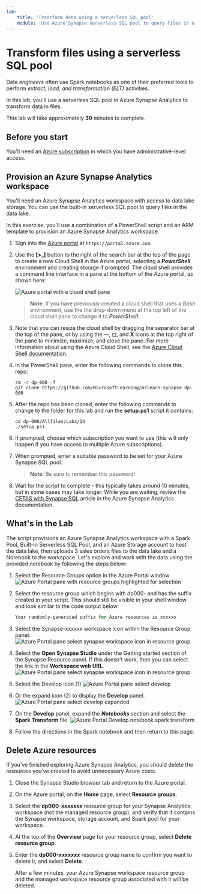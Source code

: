 ```yaml
---
lab:
    title: 'Transform data using a serverless SQL pool'
    module: 'Use Azure Synapse serverless SQL pool to query files in a data lake'
---
```


# Transform files using a serverless SQL pool

Data *engineers* often use Spark notebooks as one of their preferred tools to perform *extract, load, and transformation (ELT)* activities.

In this lab, you'll use a serverless SQL pool in Azure Synapse Analytics to transform data in files.

This lab will take approximately **30** minutes to complete.

## Before you start

You'll need an [Azure subscription](https://azure.microsoft.com/free) in which you have administrative-level access.

## Provision an Azure Synapse Analytics workspace

You'll need an Azure Synapse Analytics workspace with access to data lake storage. You can use the built-in serverless SQL pool to query files in the data lake.

In this exercise, you'll use a combination of a PowerShell script and an ARM template to provision an Azure Synapse Analytics workspace.

1. Sign into the [Azure portal](https://portal.azure.com) at `https://portal.azure.com`.
2. Use the **[\>_]** button to the right of the search bar at the top of the page to create a new Cloud Shell in the Azure portal, selecting a ***PowerShell*** environment and creating storage if prompted. The cloud shell provides a command line interface in a pane at the bottom of the Azure portal, as shown here:

    ![Azure portal with a cloud shell pane](./images/cloud-shell.png)

    > **Note**: If you have previously created a cloud shell that uses a *Bash* environment, use the the drop-down menu at the top left of the cloud shell pane to change it to ***PowerShell***.

3. Note that you can resize the cloud shell by dragging the separator bar at the top of the pane, or by using the **&#8212;**, **&#9723;**, and **X** icons at the top right of the pane to minimize, maximize, and close the pane. For more information about using the Azure Cloud Shell, see the [Azure Cloud Shell documentation](https://docs.microsoft.com/azure/cloud-shell/overview).

4. In the PowerShell pane, enter the following commands to clone this repo:

    ```
    rm -r dp-000 -f
    git clone https://github.com/MicrosoftLearning/mslearn-synapse dp-000
    ```

5. After the repo has been cloned, enter the following commands to change to the folder for this lab and run the **setup.ps1** script it contains:

    ```
    cd dp-000/Allfiles/Labs/14
    ./setup.ps1
    ```

6. If prompted, choose which subscription you want to use (this will only happen if you have access to multiple Azure subscriptions).
7. When prompted, enter a suitable password to be set for your Azure Synapse SQL pool.

    > **Note**: Be sure to remember this password!

8. Wait for the script to complete - this typically takes around 10 minutes, but in some cases may take longer. While you are waiting, review the [CETAS with Synapse SQL](https://docs.microsoft.com/azure/synapse-analytics/sql/develop-tables-cetas) article in the Azure Synapse Analytics documentation.

## What's in the Lab
The script provisions an Azure Synapse Analytics workspace with a Spark Pool, Built-in Serverless SQL Pool, and an Azure Storage account to host the data lake, then uploads 3 sales orders files to the data lake and a Notebook to the workspace. Let's explore and work with the data using the provided notebook by following the steps below:

1. Select the Resource Groups option in the Azure Portal window  ![Azure Portal pane with resource groups highlighted for selection](./images/select-resource-groups.png)
2. Select the resource group which begins with dp000- and has the suffix created in your script. This should still be visible in your shell window and look similar to the code output below:
   
   ```powershell
   Your randomly-generated suffix for Azure resources is xxxxxx
   ```

3. Select the Synapse-xxxxxx workspace icon within the Resource Group panel. ![Azure Portal pane select synapse workspace icon in resource group](./images/select-synapse-analytics-in-RG.png)
4. Select the **Open Synapse Studio** under the Getting started section of the Synapse Resource panel. If this doesn't work, then you can select the link in the **Workspace web URL**. ![Azure Portal pane select synapse workspace icon in resource group](./images/open-synapse-studio-options.png)
5. Select the Develop icon (1)  ![Azure Portal pane select develop](./images/select-develop-in-synapse-workspace.png)
6. Or the expand icon (2) to display the **Develop** panel. ![Azure Portal pane select develop expanded](./images/select-develop-in-synapse-workspace-expanded.png)
7. On the **Develop** panel, expand the ***Notebooks*** section and select the **Spark Transform** file. ![Azure Portal Develop.notebook.spark transform](./images/select-spark-notebook.png)
8. Follow the directions in the Spark notebook and then return to this page.
## Delete Azure resources

If you've finished exploring Azure Synapse Analytics, you should delete the resources you've created to avoid unnecessary Azure costs.

1. Close the Synapse Studio browser tab and return to the Azure portal.
2. On the Azure portal, on the **Home** page, select **Resource groups**.
3. Select the **dp000-*xxxxxxx*** resource group for your Synapse Analytics workspace (not the managed resource group), and verify that it contains the Synapse workspace, storage account, and Spark pool for your workspace.
4. At the top of the **Overview** page for your resource group, select **Delete resource group**.
5. Enter the **dp000-*xxxxxxx*** resource group name to confirm you want to delete it, and select **Delete**.

    After a few minutes, your Azure Synapse workspace resource group and the managed workspace resource group associated with it will be deleted.
